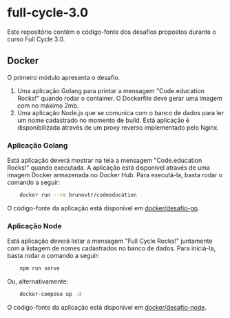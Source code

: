 # full-cycle-3.0

Este repositório contêm o código-fonte dos desafios propostos durante o curso Full Cycle 3.0.

## Docker

O primeiro módulo apresenta o desafio.

1. Uma aplicação Golang para printar a mensagem "Code.education Rocks!" quando rodar o container. O Dockerfile deve gerar uma imagem com no máximo 2mb.
2. Uma aplicação Node.js que se comunica com o banco de dados para ler um nome cadastrado no momento de build. Está aplicação é disponibilizada através de um proxy reverso implementado pelo Nginx.


### Aplicação Golang
Está aplicação deverá mostrar na tela a mensagem "Code.education Rocks!" quando executada. A aplicação está disponível através de uma imagem Docker armazenada no Docker Hub. Para executá-la, basta rodar o comando a seguir:

```bash
    docker run --rm brunovtr/codeeducation
```

O código-fonte da aplicação está disponível em [docker/desafio-go](docker/desafio-go).

 
### Aplicação Node
Está aplicação deverá listar a mensagem "Full Cycle Rocks!" juntamente com a listagem de nomes cadastrados no banco de dados. Para iniciá-la, basta rodar o comando a seguir:

```bash
    npm run serve
```

Ou, alternativamente:

```bash
    docker-compose up -d
```

O código-fonte da aplicação está disponível em [docker/desafio-node](docker/desafio-node).

